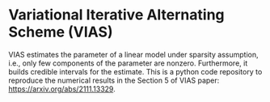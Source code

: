 # Variational Iterative Alternating Scheme (VIAS)
VIAS estimates the parameter of a linear model under sparsity assumption, i.e., only few components of the parameter are nonzero. Furthermore, it builds credible intervals for the estimate. This is a python code repository to reproduce the numerical results in the Section 5 of VIAS paper: https://arxiv.org/abs/2111.13329.
